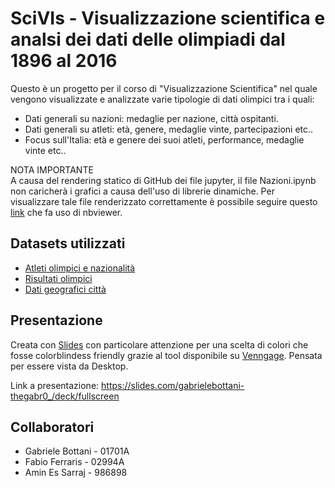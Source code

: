 # SciVIs - Visualizzazione scientifica e analsi dei dati delle olimpiadi dal 1896 al 2016
Questo è un progetto per il corso di "Visualizzazione Scientifica" nel quale vengono visualizzate e analizzate varie tipologie di dati olimpici tra i quali: 
* Dati generali su nazioni: medaglie per nazione, città ospitanti.
* Dati generali su atleti: età, genere, medaglie vinte, partecipazioni etc..
* Focus sull'Italia: età e genere dei suoi atleti, performance, medaglie vinte etc..

NOTA IMPORTANTE <br>
A causa del rendering statico di GitHub dei file jupyter, il file Nazioni.ipynb non caricherà i grafici a causa dell'uso di librerie dinamiche.
Per visualizzare tale file renderizzato correttamente è possibile seguire questo [link](https://nbviewer.org/github/TheGaBr0/SciVIs/blob/main/Notebooks/Nazioni.ipynb) che fa uso di nbviewer. 

## Datasets utilizzati
* [Atleti olimpici e nazionalità](https://www.kaggle.com/datasets/heesoo37/120-years-of-olympic-history-athletes-and-results)
* [Risultati olimpici](https://www.kaggle.com/datasets/jayrav13/olympic-track-field-results)
* [Dati geografici città](https://simplemaps.com/data/world-cities)

## Presentazione
Creata con [Slides](https://slides.com/) con particolare attenzione per una scelta di colori che fosse colorblindess friendly grazie al tool disponibile su [Venngage](https://venngage.com/tools/color-blind-simulator#simulator).
Pensata per essere vista da Desktop. 

Link a presentazione: https://slides.com/gabrielebottani-thegabr0_/deck/fullscreen

## Collaboratori
* Gabriele Bottani - 01701A
* Fabio Ferraris - 02994A
* Amin Es Sarraj - 986898
